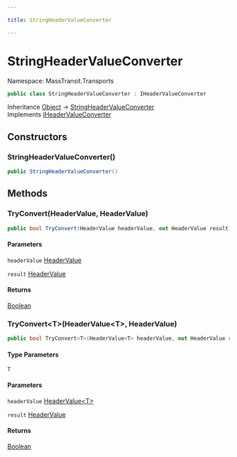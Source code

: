 ```yaml
---

title: StringHeaderValueConverter

---
```


# StringHeaderValueConverter

Namespace: MassTransit.Transports

```csharp
public class StringHeaderValueConverter : IHeaderValueConverter
```

Inheritance [Object](https://learn.microsoft.com/en-us/dotnet/api/system.object) → [StringHeaderValueConverter](../masstransit-transports/stringheadervalueconverter)<br/>
Implements [IHeaderValueConverter](../masstransit-transports/iheadervalueconverter)

## Constructors

### **StringHeaderValueConverter()**

```csharp
public StringHeaderValueConverter()
```

## Methods

### **TryConvert(HeaderValue, HeaderValue)**

```csharp
public bool TryConvert(HeaderValue headerValue, out HeaderValue result)
```

#### Parameters

`headerValue` [HeaderValue](../masstransit/headervalue)<br/>

`result` [HeaderValue](../masstransit/headervalue)<br/>

#### Returns

[Boolean](https://learn.microsoft.com/en-us/dotnet/api/system.boolean)<br/>

### **TryConvert\<T\>(HeaderValue\<T\>, HeaderValue)**

```csharp
public bool TryConvert<T>(HeaderValue<T> headerValue, out HeaderValue result)
```

#### Type Parameters

`T`<br/>

#### Parameters

`headerValue` [HeaderValue\<T\>](../masstransit/headervalue-1)<br/>

`result` [HeaderValue](../masstransit/headervalue)<br/>

#### Returns

[Boolean](https://learn.microsoft.com/en-us/dotnet/api/system.boolean)<br/>
